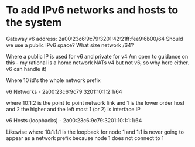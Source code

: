 # To add IPv6 networks and hosts to the system
Gateway v6 address: 2a00:23c6:9c79:3201:42:21ff:fee9:6b00/64
Should we use a public IPv6 space?
What size network /64?

Where a public IP is used for v6 and private for v4
Am open to guidance on this - my rational is a home network NATs v4 but not v6, so why here either. v6 can handle it)

Where 10 id's the whole network prefix

v6 Networks - 2a00:23c6:9c79:3201:10:1:2:1/64

where 10:1:2 is the point to point network link
and 1 is the lower order host and 2 the higher
and the left most 1 (or 2) is interface IP

v6 Hosts (loopbacks) - 2a00:23c6:9c79:3201:10:1:1:1/64

Likewise where 10:1:1:1 is the loopback for node 1
and 1:1 is never going to appear as a network prefix because node 1 does not connect to 1
